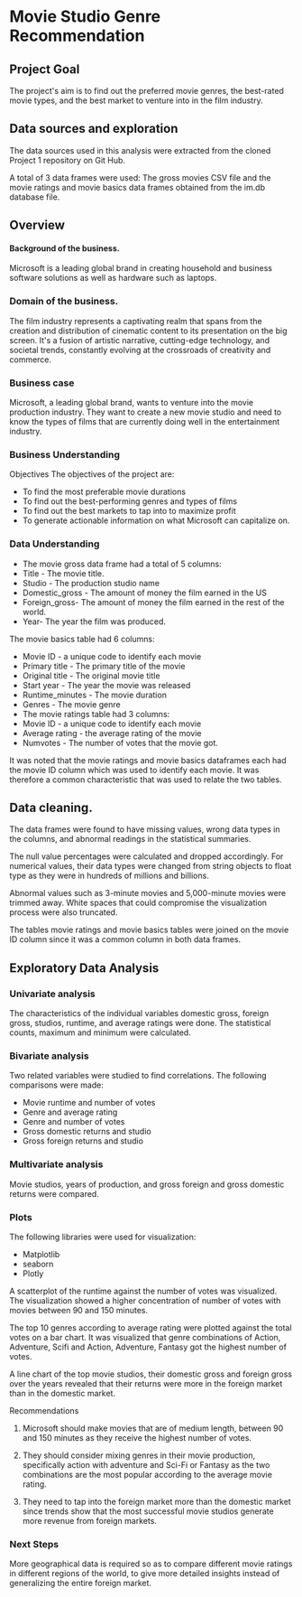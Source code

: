 # Movie Studio Genre Recommendation

## Project Goal

The project's aim is to find out the preferred movie genres, the best-rated movie types, and the best market to venture into in the film industry. 

## Data sources and exploration

The data sources used in this analysis were extracted from the cloned Project 1 repository on Git Hub. 

A total of 3 data frames were used: The gross movies CSV file and the movie ratings and movie basics data frames obtained from the im.db database file. 

## Overview

#### Background of the business.
Microsoft is a leading global brand in creating household and business software solutions as well as hardware such as laptops. 

### Domain of the business.
The film industry represents a captivating realm that spans from the creation and distribution of cinematic content to its presentation on the big screen. It's a fusion of artistic narrative, cutting-edge technology, and societal trends, constantly evolving at the crossroads of creativity and commerce.

### Business case
Microsoft, a leading global brand, wants to venture into the movie production industry. They want to create a new movie studio and need to know the types of films that are currently doing well in the entertainment industry. 

### Business Understanding
Objectives
The objectives of the project are: 

* To find the most preferable movie durations
* To find out the best-performing genres and types of films
* To find out the best markets to tap into to maximize profit
* To generate actionable information on what Microsoft can capitalize on. 

### Data Understanding

* The movie gross data frame had a total of 5 columns: 
* Title - The movie title. 
* Studio - The production studio name 
* Domestic_gross - The amount of money the film earned in the US
* Foreign_gross- The amount of money the film earned in the rest of the world.
* Year- The year the film was produced. 

The movie basics table had 6 columns: 
* Movie ID - a unique code to identify each movie
* Primary title - The primary title of the movie
* Original title - The original movie title
* Start year - The year the movie was released
* Runtime_minutes - The movie duration
* Genres - The movie genre
* The movie ratings table had 3 columns:
* Movie ID - a unique code to identify each movie
* Average rating - the average rating of the movie
* Numvotes - The number of votes that the movie got. 

It was noted that the movie ratings and movie basics dataframes each had the movie ID column which was used to identify each movie. It was therefore a common characteristic that was used to relate the two tables. 

## Data cleaning.
The data frames were found to have missing values, wrong data types in the columns, and abnormal readings in the statistical summaries.

The null value percentages were calculated and dropped accordingly. For numerical values, their data types were changed from string objects to float type as they were in hundreds of millions and billions. 

Abnormal values such as 3-minute movies and 5,000-minute movies were trimmed away. 
White spaces that could compromise the visualization process were also truncated. 

The tables movie ratings and movie basics tables were joined on the movie ID column since it was a common column in both data frames. 

## Exploratory Data  Analysis

### Univariate analysis
The characteristics of the individual variables domestic gross, foreign gross, studios, runtime, and average ratings were done. 
The statistical counts, maximum and minimum were calculated. 

### Bivariate analysis

Two related variables were studied to find correlations. The following comparisons were made: 
* Movie runtime and number of votes
* Genre and average rating
* Genre and number of votes
* Gross domestic returns and studio
* Gross foreign returns and studio

### Multivariate analysis
Movie studios, years of production, and gross foreign and gross domestic returns were compared. 

### Plots
The following libraries were used for visualization: 
* Matplotlib
* seaborn
* Plotly

A scatterplot of the runtime against the number of votes was visualized. The visualization showed a higher concentration of number of votes with movies between 90 and 150 minutes.

The top 10 genres according to average rating were plotted against the total votes on a bar chart. It was visualized that genre combinations of Action, Adventure, Scifi and Action, Adventure, Fantasy got the highest number of votes.

A line chart of the top movie studios, their domestic gross and foreign gross over the years revealed that their returns were more in the foreign market than in the domestic market. 

Recommendations
1. Microsoft should make movies that are of medium length, between 90 and 150 minutes as they receive the highest number of votes. 

2. They should consider mixing genres in their movie production, specifically action with adventure and Sci-Fi or Fantasy as the two combinations are the most popular according to the average movie rating.

3. They need to tap into the foreign market more than the domestic market since trends show that the most successful movie studios generate more revenue from foreign markets. 


### Next Steps
More geographical data is required so as to compare different movie ratings in different regions of the world, to give more detailed insights instead of generalizing the entire foreign market. 
